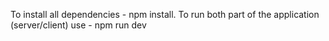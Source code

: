 To install all dependencies - npm install.
To run both part of the application (server/client) use - npm run dev

